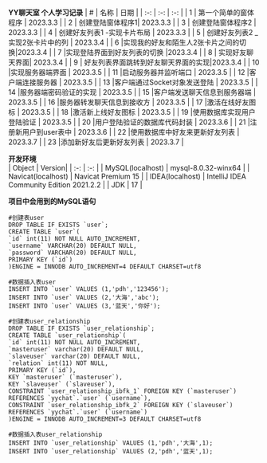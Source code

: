 **YY聊天室  个人学习记录**
| # | 名称 | 日期 |
| :-: | :-: | :-: |
| 1 | 第一个简单的窗体程序 | 2023.3.3   |
| 2 | 创建登陆窗体程序1| 2023.3.3  |
| 3 | 创建登陆窗体程序2 | 2023.3.3   |
| 4 | 创建好友列表1 -实现卡片布局 | 2023.3.3   |
| 5 | 创建好友列表2 _实现2张卡片中的列 | 2023.3.4  |
| 6 |实现我的好友和陌生人2张卡片之间的切换|2023.3.4  |
| 7 |实现登陆界面到好友列表的切换 |2023.3.4  |
| 8 | 实现好友聊天界面| 2023.3.4  |
| 9 | 好友列表界面跳转到好友聊天界面的实现|2023.3.4  |
| 10 |实现服务器端界面 | 2023.3.5 |
| 11 |启动服务器并监听端口 | 2023.3.5 |
| 12 |客户端连接服务器 | 2023.3.5 |
| 13 |客户端通过Socket对象发送登陆 | 2023.3.5 |
| 14 |服务器端密码验证的实现 | 2023.3.5 |
| 15 |客户端发送聊天信息到服务器端 | 2023.3.5 |
| 16 |服务器转发聊天信息到接收方 | 2023.3.5 |
| 17 |激活在线好友图标 | 2023.3.5 |
| 18 |激活新上线好友图标 | 2023.3.5 |
| 19 |使用数据库实现用户登陆验证 | 2023.3.5 |
| 20 |用户登陆验证的数据库代码封装 | 2023.3.6 |
| 21 |注册新用户到user表中 | 2023.3.6 |
| 22 |使用数据库中好友来更新好友列表 | 2023.3.7 |
| 23 |添加新好友后更新好友列表 | 2023.3.7 |

**开发环境**  
| Object | Version|
| :-: | :-: |
| MySQL(localhost) | mysql-8.0.32-winx64 |
| Navicat(localhost) | Navicat Premium 15 |
| IDEA(localhost) | IntelliJ IDEA Community Edition 2021.2.2  |
| JDK | 17 |

**项目中会用到的MySQL语句**
```
#创建表user
DROP TABLE IF EXISTS `user`;
CREATE TABLE `user`(
`id` int(11) NOT NULL AUTO_INCREMENT,
`username` VARCHAR(20) DEFAULT NULL,
`password` VARCHAR(20) DEFAULT NULL,
PRIMARY KEY (`id`)
)ENGINE = INNODB AUTO_INCREMENT=4 DEFAULT CHARSET=utf8
```

```
#数据插入表user
INSERT INTO `user` VALUES (1,'pdh','123456');
INSERT INTO `user` VALUES (2,'大海','abc');
INSERT INTO `user` VALUES (3,'蓝天','你好');
``` 

```
#创建表user_relationship
DROP TABLE IF EXISTS `user_relationship`;
CREATE TABLE `user_relationship`(
`id` int(11) NOT NULL AUTO_INCREMENT,
`masteruser` varchar(20) DEFAULT NULL,
`slaveuser` varchar(20) DEFAULT NULL,
`relation` int(11) NOT NULL,
PRIMARY KEY (`id`),
KEY `masteruser` (`masteruser`),
KEY `slaveuser` (`slaveuser`),
CONSTRAINT `user_relationship_ibfk_1` FOREIGN KEY (`masteruser`) REFERENCES `yychat`.`user` (`username`),
CONSTRAINT `user_relationship_ibfk_2` FOREIGN KEY (`slaveuser`) REFERENCES `yychat`.`user` (`username`)
)ENGINE = INNODB AUTO_INCREMENT=3 DEFAULT CHARSET=utf8
```

```
#数据插入表user_relationship
INSERT INTO `user_relationship` VALUES (1,'pdh','大海',1);
INSERT INTO `user_relationship` VALUES (2,'pdh','蓝天',1);
``` 